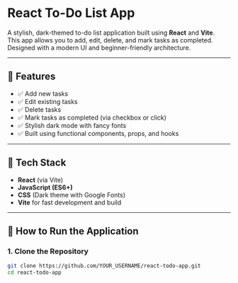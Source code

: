 # React To-Do List App

A stylish, dark-themed to-do list application built using **React** and **Vite**.  
This app allows you to add, edit, delete, and mark tasks as completed. Designed with a modern UI and beginner-friendly architecture.

---

## 📌 Features

- ✅ Add new tasks
- ✅ Edit existing tasks
- ✅ Delete tasks
- ✅ Mark tasks as completed (via checkbox or click)
- ✅ Stylish dark mode with fancy fonts
- ✅ Built using functional components, props, and hooks

---

## 🧱 Tech Stack

- **React** (via Vite)
- **JavaScript (ES6+)**
- **CSS** (Dark theme with Google Fonts)
- **Vite** for fast development and build

---

## 🚀 How to Run the Application

### 1. Clone the Repository

```bash
git clone https://github.com/YOUR_USERNAME/react-todo-app.git
cd react-todo-app
